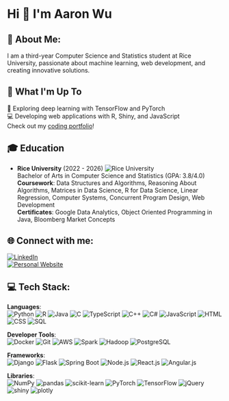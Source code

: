 # Hi 👋 I'm Aaron Wu

## 💫 About Me:
I am a third-year Computer Science and Statistics student at Rice University, passionate about machine learning, web development, and creating innovative solutions.

## 🚀 What I'm Up To
🤖 Exploring deep learning with TensorFlow and PyTorch  
💻 Developing web applications with R, Shiny, and JavaScript  
Check out my [coding portfolio](https://aaron-wu.com)!

## 🎓 Education
- **Rice University** (2022 - 2026) ![Rice University](https://img.shields.io/badge/Rice%20University-blue?style=flat-square&logo=graduation-cap&logoColor=white)  
  Bachelor of Arts in Computer Science and Statistics (GPA: 3.8/4.0)  
  **Coursework**: Data Structures and Algorithms, Reasoning About Algorithms, Matrices in Data Science, R for Data Science, Linear Regression, Computer Systems, Concurrent Program Design, Web Development  
  **Certificates**: Google Data Analytics, Object Oriented Programming in Java, Bloomberg Market Concepts

## 🌐 Connect with me:
[![LinkedIn](https://img.shields.io/badge/LinkedIn-blue?style=flat-square&logo=linkedin&logoColor=white)](https://www.linkedin.com/in/xianxi04)  
[![Personal Website](https://img.shields.io/badge/Personal%20Website-blue?style=flat-square&logo=internet-explorer&logoColor=white)](https://www.aaron-wu.com)

## 💻 Tech Stack:
**Languages**:  
![Python](https://img.shields.io/badge/Python-blue?style=flat-square&logo=python&logoColor=white) ![R](https://img.shields.io/badge/R-blue?style=flat-square&logo=r&logoColor=white) ![Java](https://img.shields.io/badge/Java-red?style=flat-square&logo=java&logoColor=white) ![C](https://img.shields.io/badge/C-blue?style=flat-square&logo=c&logoColor=white) ![TypeScript](https://img.shields.io/badge/TypeScript-blue?style=flat-square&logo=typescript&logoColor=white) ![C++](https://img.shields.io/badge/C++-blue?style=flat-square&logo=cplusplus&logoColor=white) ![C#](https://img.shields.io/badge/C%23-blue?style=flat-square&logo=csharp&logoColor=white) ![JavaScript](https://img.shields.io/badge/JavaScript-yellow?style=flat-square&logo=javascript&logoColor=white) ![HTML](https://img.shields.io/badge/HTML-red?style=flat-square&logo=html5&logoColor=white) ![CSS](https://img.shields.io/badge/CSS-blue?style=flat-square&logo=css3&logoColor=white) ![SQL](https://img.shields.io/badge/SQL-blue?style=flat-square&logo=postgresql&logoColor=white)

**Developer Tools**:  
![Docker](https://img.shields.io/badge/Docker-blue?style=flat-square&logo=docker&logoColor=white) ![Git](https://img.shields.io/badge/Git-orange?style=flat-square&logo=git&logoColor=white) ![AWS](https://img.shields.io/badge/AWS-black?style=flat-square&logo=amazonaws&logoColor=white) ![Spark](https://img.shields.io/badge/Spark-orange?style=flat-square&logo=apachespark&logoColor=white) ![Hadoop](https://img.shields.io/badge/Hadoop-yellow?style=flat-square&logo=apachehadoop&logoColor=white) ![PostgreSQL](https://img.shields.io/badge/PostgreSQL-blue?style=flat-square&logo=postgresql&logoColor=white)

**Frameworks**:  
![Django](https://img.shields.io/badge/Django-green?style=flat-square&logo=django&logoColor=white) ![Flask](https://img.shields.io/badge/Flask-black?style=flat-square&logo=flask&logoColor=white) ![Spring Boot](https://img.shields.io/badge/Spring%20Boot-green?style=flat-square&logo=spring&logoColor=white) ![Node.js](https://img.shields.io/badge/Node.js-green?style=flat-square&logo=nodedotjs&logoColor=white) ![React.js](https://img.shields.io/badge/React-blue?style=flat-square&logo=react&logoColor=white) ![Angular.js](https://img.shields.io/badge/Angular-red?style=flat-square&logo=angular&logoColor=white)

**Libraries**:  
![NumPy](https://img.shields.io/badge/NumPy-blue?style=flat-square&logo=numpy&logoColor=white) ![pandas](https://img.shields.io/badge/pandas-blue?style=flat-square&logo=pandas&logoColor=white) ![scikit-learn](https://img.shields.io/badge/scikit--learn-orange?style=flat-square&logo=scikitlearn&logoColor=white) ![PyTorch](https://img.shields.io/badge/PyTorch-red?style=flat-square&logo=pytorch&logoColor=white) ![TensorFlow](https://img.shields.io/badge/TensorFlow-orange?style=flat-square&logo=tensorflow&logoColor=white) ![jQuery](https://img.shields.io/badge/jQuery-blue?style=flat-square&logo=jquery&logoColor=white) ![shiny](https://img.shields.io/badge/shiny-blue?style=flat-square&logo=rstudio&logoColor=white) ![plotly](https://img.shields.io/badge/plotly-blue?style=flat-square&logo=plotly&logoColor=white)
